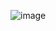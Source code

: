 ![image](https://github.com/hyeokjulee/springboot-aws-webservice/assets/122426157/82d37f9d-f427-46cb-b522-9e9e95a82837)
